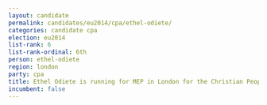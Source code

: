 ```yaml
---
layout: candidate
permalink: candidates/eu2014/cpa/ethel-odiete/
categories: candidate cpa
election: eu2014
list-rank: 6
list-rank-ordinal: 6th
person: ethel-odiete
region: london
party: cpa
title: Ethel Odiete is running for MEP in London for the Christian Peoples Alliance
incumbent: false
---
```

